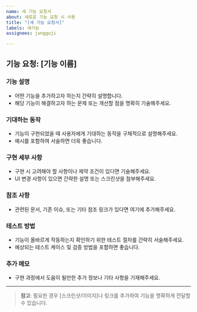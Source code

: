 ```yaml
---
name: 새 기능 요청서
about: 새로운 기능 요청 시 사용
title: "[새 기능 요청서]"
labels: 새기능
assignees: jungguji

---
```


## 기능 요청: [기능 이름]

### 기능 설명
- 어떤 기능을 추가하고자 하는지 간략히 설명합니다.
- 해당 기능이 해결하고자 하는 문제 또는 개선할 점을 명확히 기술해주세요.

### 기대하는 동작
- 기능이 구현되었을 때 사용자에게 기대하는 동작을 구체적으로 설명해주세요.
- 예시를 포함하여 서술하면 더욱 좋습니다.

### 구현 세부 사항
- 구현 시 고려해야 할 사항이나 제약 조건이 있다면 기술해주세요.
- UI 변경 사항이 있으면 간략한 설명 또는 스크린샷을 첨부해주세요.

### 참조 사항
- 관련된 문서, 기존 이슈, 또는 기타 참조 링크가 있다면 여기에 추가해주세요.

### 테스트 방법
- 기능이 올바르게 작동하는지 확인하기 위한 테스트 절차를 간략히 서술해주세요.
- 예상되는 테스트 케이스 및 검증 방법을 포함하면 좋습니다.

### 추가 메모
- 구현 과정에서 도움이 될만한 추가 정보나 기타 사항을 기재해주세요.

---

> **참고**: 필요한 경우 [스크린샷/이미지]나 링크를 추가하여 기능을 명확하게 전달할 수 있습니다.

